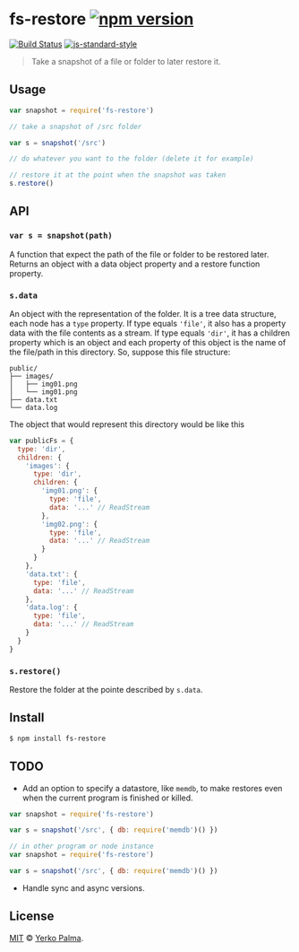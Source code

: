 # fs-restore [![npm version](https://img.shields.io/npm/v/fs-restore.svg?style=flat-square)](https://www.npmjs.com/package/fs-restore) 
[![Build Status](https://img.shields.io/travis/YerkoPalma/fs-restore/master.svg?style=flat-square)](https://travis-ci.org/YerkoPalma/fs-restore)  [![js-standard-style](https://img.shields.io/badge/code%20style-standard-brightgreen.svg?style=flat-square)](https://github.com/feross/standard)

> Take a snapshot of a file or folder to later restore it.

## Usage

```js
var snapshot = require('fs-restore')

// take a snapshot of /src folder

var s = snapshot('/src')

// do whatever you want to the folder (delete it for example)

// restore it at the point when the snapshot was taken
s.restore()
```

## API

### `var s = snapshot(path)`

A function that expect the path of the file or folder to be restored later. Returns an object with a data object property and a restore function property.

### `s.data`

An object with the representation of the folder.
It is a tree data structure, each node has a `type` property. If type equals `'file'`, it also has a property data with the file contents as a stream. If type equals `'dir'`, it has a children property which is an object and each property of this object is the name of the file/path in this directory.
So, suppose this file structure:

```
public/
├── images/
│   ├── img01.png
│   └── img01.png
├── data.txt
└── data.log
```

The object that would represent this directory would be like this

```js
var publicFs = {
  type: 'dir',
  children: {
    'images': {
      type: 'dir',
      children: {
        'img01.png': {
          type: 'file',
          data: '...' // ReadStream
        },
        'img02.png': {
          type: 'file',
          data: '...' // ReadStream
        }
      }
    },
    'data.txt': {
      type: 'file',
      data: '...' // ReadStream
    },
    'data.log': {
      type: 'file',
      data: '...' // ReadStream
    }
  }
}
```

### `s.restore()`

Restore the folder at the pointe described by `s.data`.

## Install

```bash
$ npm install fs-restore
```

## TODO

- Add an option to specify a datastore, like `memdb`, to make restores even when the current program is finished or killed.

```js
var snapshot = require('fs-restore')

var s = snapshot('/src', { db: require('memdb')() })

// in other program or node instance
var snapshot = require('fs-restore')

var s = snapshot('/src', { db: require('memdb')() })
```

- Handle sync and async versions.

## License

[MIT](/license) © [Yerko Palma](https://github.com/YerkoPalma).